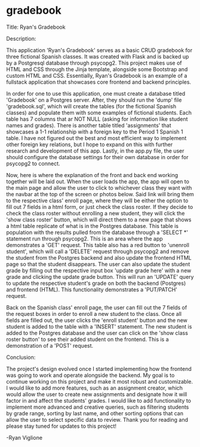 # gradebook

Title: Ryan's Gradebook

Description: 

This application 'Ryan's Gradebook' serves as a basic CRUD gradebook for three fictional Spanish classes.
It was created with Flask and is backed up by a Postgresql database through
psycopg2. This project makes use of HTML and CSS through the Jinja template,
alongside some Bootstrap and custom HTML and CSS. Essentially, Ryan's Gradebook
is an example of a fullstack application that showcases core frontend and backend principles.

In order for one to use this application, one must create a database titled 'Gradebook'
on a Postgres server. After, they should run the 'dump' file 'gradebook.sql', which will
create the tables (for the fictional Spanish classes) and populate them with some examples of fictional students. Each table has 
7 columns that ar NOT NULL (asking for information like student names and grades). There is another 
table titled 'assignments' that showcases a 1-1 relationship with a foreign key to the Period 1 Spanish 1
table. I have not figured out the best and most efficient way to implement other foreign key
relations, but I hope to expand on this with further research and development of this app. Lastly, in the app.py file,
the user should configure the database settings for their own database in order for psycopg2 to connect.

Now, here is where the explanation of the front and back end working together will
be laid out. When the user loads the app, the app will open to the main page and allow the user
to click to whichever class they want with the navbar at the top of the screen or photos below.
Said link will bring them to the respective class' enroll page, where they will be either the option
to fill out 7 fields in a html form, or just check the class roster. If they decide to 
check the class roster without enrolling a new student, they will click the 'show class roster'
button, which will direct them to a new page that shows a html table replicate of what is 
in the Postgres database. This table is population with the results pulled from 
the database through a 'SELECT *' statement run through psycopg2. This is an area where the app
demonstrates a 'GET' request. This table also has a red button to 'unenroll student', which will
call a 'DELETE' request through psycopg2 and remove the student from the Postgres backend
and also update the frontend HTML page so that the student disappears. The user can also update the
student grade by filling out the respective input box 'update grade here' with a new grade and clicking
the update grade button. This will run an 'UPDATE' query to update the respective student's grade on 
both the backend (Postgres) and frontend (HTML). This functionality demonstrates a 'PUT/PATCH' request.

Back on the Spanish class' enroll page, the user can fill out the 7 fields of the request boxes in order
to enroll a new student to the class. Once all fields are filled out, the user clicks the 'enroll student'
button and the new student is added to the table with a 'INSERT' statement. The new student is added to the 
Postgres database and the user can click on the 'show class roster button' to see their added student on the
frontend. This is a demonstration of a 'POST' request.

Conclusion:

The project's design evolved once I started implementing how the frontend was going to work and operate
alongside the backend. My goal is to continue working on this project and make it most robust and customizable.
I would like to add more features, such as an assignment creator, which would allow the user to create
new assignments and designate how it will factor in and affect the students' grades. I would like to add
functionality to implement more advanced and creative queries, such as filtering students by grade range,
sorting by last name, and other sorting options that can allow the user to select specific data to review.
Thank you for reading and please stay tuned for updates to this project!

-Ryan Viglione
